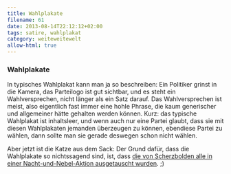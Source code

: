 ```yaml
---
title: Wahlplakate
filename: 61
date: 2013-08-14T22:12:12+02:00
tags: satire, wahlplakat
category: weiteweitewelt
allow-html: true
---
```

### Wahlplakate

<p>In typisches Wahlplakat kann man ja so beschreiben: Ein Politiker grinst in die Kamera, das Parteilogo ist gut sichtbar, und es steht ein Wahlversprechen, nicht länger als ein Satz darauf. Das Wahlversprechen ist meist, also eigentlich fast immer eine hohle Phrase, die kaum generischer und allgemeiner hätte gehalten werden können. Kurz: das typische Wahlplakat ist inhaltsleer, und wenn auch nur eine Partei glaubt, dass sie mit diesen Wahlplakaten jemanden überzeugen zu können, ebendiese Partei zu wählen, dann sollte man sie gerade deswegen schon nicht wählen.</p>

<p>Aber jetzt ist die Katze aus dem Sack: Der Grund dafür, dass die Wahlplakate so nichtssagend sind, ist, dass <a href="http://www.der-postillon.com/2013/08/parteien-fassungslos-wahlplakate-von.html">die von Scherzbolden alle in einer Nacht-und-Nebel-Aktion ausgetauscht wurden</a>. ;)</p>


